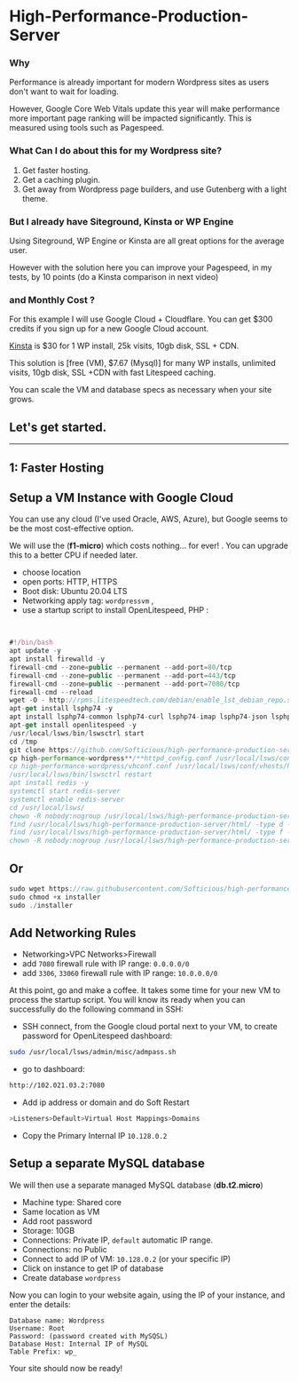 # High-Performance-Production-Server

### Why

Performance is already important for modern Wordpress sites as users don't want to wait for loading. 

However, Google Core Web Vitals update this year will make performance more important page ranking will be impacted significantly. This is measured using tools such as Pagespeed.

### What Can I do about this for my Wordpress site?


1. Get faster hosting.
2. Get a caching plugin.
3. Get away from Wordpress page builders, and use Gutenberg with a light theme.


### But I already have Siteground, Kinsta or WP Engine

Using Siteground, WP Engine or Kinsta are all great options for the average user.

However with the solution here you can improve your Pagespeed, in my tests, by 10 points (do a Kinsta comparison in next video)

### and Monthly Cost ?

For this example I will use Google Cloud + Cloudflare. You can get $300 credits if you sign up for a new Google Cloud account.

[Kinsta](https://kinsta.com/plans/?plan=visits-pro&interval=month) is $30 for 1 WP install, 25k visits, 10gb disk, SSL + CDN.

This solution is [free (VM), $7.67 (Mysql)] for many WP installs, unlimited visits, 10gb disk, SSL +CDN  with fast Litespeed caching.

You can scale the VM and database specs as necessary when your site grows.

## Let's get started.


---

## 1: Faster Hosting

## Setup a VM Instance with Google Cloud

You can use any cloud (I've used Oracle, AWS, Azure), but Google seems to be the most cost-effective option.

We will use the (**f1-micro**) which costs nothing... for ever! . You can upgrade this to a better CPU if needed later.

- choose location
- open ports: HTTP, HTTPS
- Boot disk: Ubuntu 20.04 LTS
- Networking apply tag: `wordpressvm` ,
- use a startup script to install OpenLitespeed, PHP :

```jsx

  
#!/bin/bash
apt update -y
apt install firewalld -y
firewall-cmd --zone=public --permanent --add-port=80/tcp
firewall-cmd --zone=public --permanent --add-port=443/tcp
firewall-cmd --zone=public --permanent --add-port=7080/tcp
firewall-cmd --reload
wget -O - http://rpms.litespeedtech.com/debian/enable_lst_debian_repo.sh | sudo bash
apt-get install lsphp74 -y
apt install lsphp74-common lsphp74-curl lsphp74-imap lsphp74-json lsphp74-mysql lsphp74-opcache lsphp74-imagick lsphp74-memcached lsphp74-redis -y
apt-get install openlitespeed -y
/usr/local/lsws/bin/lswsctrl start
cd /tmp
git clone https://github.com/Softicious/high-performance-production-server
cp high-performance-wordpress**/**httpd_config.conf /usr/local/lsws/conf/
cp high-performance-wordpress/vhconf.conf /usr/local/lsws/conf/vhosts/high-performance-production-server/
/usr/local/lsws/bin/lswsctrl restart
apt install redis -y
systemctl start redis-server
systemctl enable redis-server
cd /usr/local/lsws/
chown -R nobody:nogroup /usr/local/lsws/high-performance-production-server/html
find /usr/local/lsws/high-performance-production-server/html/ -type d -exec chmod 750 {} \;
find /usr/local/lsws/high-performance-production-server/html/ -type f -exec chmod 640 {} \;
chown -R nobody:nogroup /usr/local/lsws/high-performance-production-server/html
```
## Or
```jsx
sudo wget https://raw.githubusercontent.com/Softicious/high-performance-production-server/main/installer
sudo chmod +x installer
sudo ./installer
```

## Add Networking Rules
- Networking>VPC Networks>Firewall
- add `7080` firewall rule with IP range: `0.0.0.0/0`
- add `3306`, `33060` firewall rule with IP range: `10.0.0.0/0`

At this point, go and make a coffee. It takes some time for your new VM to process the startup script. You will know its ready when you can successfully do the following command in SSH:

- SSH connect, from the Google cloud portal next to your VM, to create password for OpenLitespeed dashboard:

```bash
sudo /usr/local/lsws/admin/misc/admpass.sh
```

- go to dashboard:

```bash
http://102.021.03.2:7080
```

- Add ip address or domain and do Soft Restart

```jsx
>Listeners>Default>Virtual Host Mappings>Domains
```

- Copy the Primary Internal IP `10.128.0.2`

## Setup a separate MySQL database

We will then use a separate managed MySQL database (**db.t2.micro**)

- Machine type: Shared core
- Same location as VM
- Add root password
- Storage: 10GB
- Connections: Private IP, `default` automatic IP range.
- Connections: no Public
- Connect to add IP of VM: `10.128.0.2` (or your specific IP)
- Click on instance to get IP of database
- Create database `wordpress`

Now you can login to your website again, using the IP of your instance, and enter the details:
```
Database name: Wordpress
Username: Root
Password: (password created with MySQSL)
Database Host: Internal IP of MySQL
Table Prefix: wp_
```
Your site should now be ready!


